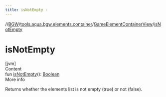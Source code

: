 ```yaml
---
title: isNotEmpty -
---
```

//[BGW](../../../index.md)/[tools.aqua.bgw.elements.container](../index.md)/[GameElementContainerView](index.md)/[isNotEmpty](is-not-empty.md)



# isNotEmpty  
[jvm]  
Content  
fun [isNotEmpty](is-not-empty.md)(): [Boolean](https://kotlinlang.org/api/latest/jvm/stdlib/kotlin/-boolean/index.html)  
More info  


Returns whether the elements list is not empty (true) or not (false).

  



